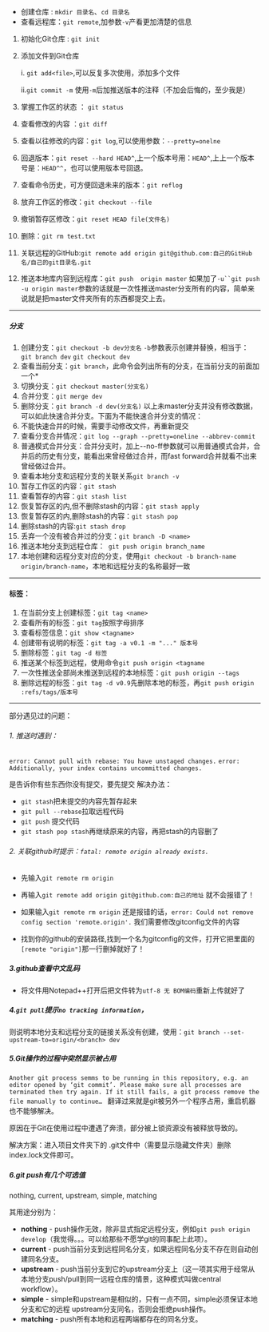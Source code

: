- 创建仓库 : `mkdir 目录名`、`cd 目录名`
- 查看远程库：`git remote`,加参数`-v`产看更加清楚的信息
1. 初始化Git仓库 : `git init`

2. 添加文件到Git仓库

    i. `git add<file>`,可以反复多次使用，添加多个文件

    ii.`git commit -m` 使用`-m`后加推送版本的注释（不加会后悔的，至少我是）
3. 掌握工作区的状态 ： `git status`
4. 查看修改的内容 ：`git diff` 
5. 查看以往修改的内容：`git log`,可以使用参数：`--pretty=onelne`
6. 回退版本：`git reset --hard HEAD^`,上一个版本号用：`HEAD^`,上上一个版本号是：`HEAD^^`，也可以使用版本号回退。
7. 查看命令历史，可方便回退未来的版本：`git reflog`
8. 放弃工作区的修改：`git checkout --file`
9. 撤销暂存区修改：`git reset HEAD file(文件名)`
10. 删除：`git rm test.txt`
11. 关联远程的GitHub:`git remote add origin git@github.com:自己的GitHub名/自己的git目录名.git`
12. 推送本地库内容到远程库：`git push  origin master`
   如果加了`-u``git push -u origin master`参数的话就是一次性推送master分支所有的内容，简单来说就是把master文件夹所有的东西都提交上去。


---
##### 分支
1. 创建分支：`git checkout -b dev分支名` 
   `-b`参数表示创建并替换，相当于：` git branch dev`  `git checkout dev`
2. 查看当前分支：`git branch`，此命令会列出所有的分支，在当前分支的前面加一个*
3. 切换分支：`git checkout master(分支名)`
4. 合并分支：`git merge dev`
5. 删除分支：`git branch -d dev(分支名)`
   以上未master分支并没有修改数据，可以如此快速合并分支。下面为不能快速合并分支的情况：
6. 不能快速合并的时候，需要手动修改文件，再重新提交
7. 查看分支合并情况：`git log --graph --pretty=oneline --abbrev-commit`
8. 普通模式合并分支：合并分支时，加上--no-ff参数就可以用普通模式合并，合并后的历史有分支，能看出来曾经做过合并，而fast forward合并就看不出来曾经做过合并。
9.  查看本地分支和远程分支的关联关系`git branch -v` 
10. 暂存工作区的内容：`git stash`
11. 查看暂存的内容：`git stash list`
12. 恢复暂存区的内,但不删除stash的内容：`git stash apply `
13. 恢复暂存区的内,删除stash的内容：`git stash pop`
14. 删除stash的内容:`git stash drop`
15. 丢弃一个没有被合并过的分支：`git branch -D <name>`
16. 推送本地分支到远程仓库：` git push origin branch_name`
17. 本地创建和远程分支对应的分支，使用`git checkout -b branch-name origin/branch-name`，本地和远程分支的名称最好一致


---
#### 标签：
1. 在当前分支上创建标签：`git tag <name>`
2. 查看所有的标签：`git tag`按照字母排序
3. 查看标签信息：`git show <tagname>`
4. 创建带有说明的标签：`git tag -a v0.1 -m "..." 版本号`
5. 删除标签：`git tag -d 标签`
6. 推送某个标签到远程，使用命令`git push origin <tagname`
7. 一次性推送全部尚未推送到远程的本地标签：`git push origin --tags`
8. 删除远程的标签：`git tag -d v0.9`先删除本地的标签，再`git push origin :refs/tags/版本号 `
---
部分遇见过的问题：

###### 1. 推送时遇到：

`error: Cannot pull with rebase: You have unstaged changes.` 
`error: Additionally, your index contains uncommitted changes. `

是告诉你有些东西你没有提交，要先提交
解决办法：
-  `git stash`把未提交的内容先暂存起来
-  `git pull --rebase`拉取远程代码
-  `git push` 提交代码
-  `git stash pop stash`再继续原来的内容，再把stash的内容删了

###### 2. 关联github时提示：`fatal: remote origin already exists.`
-  先输入`git remote rm origin`

-  再输入`git remote add origin git@github.com:自己的地址` 就不会报错了！

-  如果输入`git remote rm origin` 还是报错的话，`error: Could not remove config section 'remote.origin'.` 我们需要修改gitconfig文件的内容

-  找到你的github的安装路径,找到一个名为gitconfig的文件，打开它把里面的`[remote "origin"]`那一行删掉就好了！
##### 3.github查看中文乱码

- 将文件用Notepad++打开后把文件转为`utf-8 无 BOM编码`重新上传就好了

##### 4.`git pull`提示`no tracking information`，

则说明本地分支和远程分支的链接关系没有创建，使用：`git branch --set-upstream-to=origin/<branch> dev`

##### 5.Git操作的过程中突然显示被占用

`Another git process semms to be running in this repository, e.g. an editor opened by ‘git commit’. Please make sure all processes are terminated then try again. If it still fails, a git process remove the file manually to continue… `
翻译过来就是git被另外一个程序占用，重启机器也不能够解决。

原因在于Git在使用过程中遭遇了奔溃，部分被上锁资源没有被释放导致的。

解决方案：进入项目文件夹下的 .git文件中（需要显示隐藏文件夹）删除index.lock文件即可。

##### 6.git push有几个可选值

nothing, current, upstream, simple, matching

其用途分别为：

- **nothing** - push操作无效，除非显式指定远程分支，例如`git push origin develop`（我觉得。。。可以给那些不愿学git的同事配上此项）。
- **current** - push当前分支到远程同名分支，如果远程同名分支不存在则自动创建同名分支。
- **upstream** - push当前分支到它的upstream分支上（这一项其实用于经常从本地分支push/pull到同一远程仓库的情景，这种模式叫做central workflow）。
- **simple** - simple和upstream是相似的，只有一点不同，simple必须保证本地分支和它的远程
  upstream分支同名，否则会拒绝push操作。
- **matching** - push所有本地和远程两端都存在的同名分支。
















